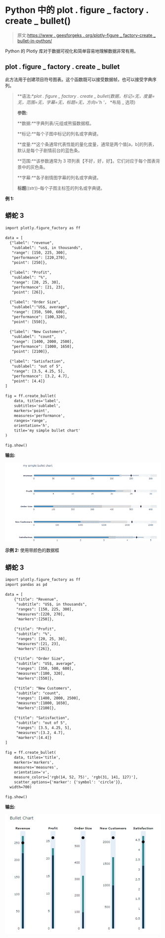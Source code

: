 # Python 中的 plot . figure _ factory . create _ bullet()

> 原文:[https://www . geesforgeks . org/plotly-figure _ factory-create _ bullet-in-python/](https://www.geeksforgeeks.org/plotly-figure_factory-create_bullet-in-python/)

Python 的 Plotly 库对于数据可视化和简单容易地理解数据非常有用。

## **plot . figure _ factory . create _ bullet**

此方法用于创建项目符号图表。这个函数既可以接受数据帧，也可以接受字典序列。

> **语法:**plot . figure _ factory . create _ bullet(数据，标记=无，度量=无，范围=无，字幕=无，标题=无，方向='h '，* *布局 _ 选项)
> 
> **参数:**
> 
> **数据:**字典列表/元组或熊猫数据框。
> 
> **标记:**每个子图中标记的列名或字典键。
> 
> **度量:**这个条通常代表性能的量化度量，通常是两个值[a，b]的列表，默认是每个子剧情前台的蓝色条。
> 
> **范围:**该参数通常为 3 项列表【不好，好，好】。它们对应于每个图表背景中的灰色条。
> 
> **字幕:**各子剧情图字幕的列名或字典键。
> 
> **标题**((str))–每个子图主标签的列名或字典键。

**例 1:**

## 蟒蛇 3

```
import plotly.figure_factory as ff

data = [
  {"label": "revenue", 
   "sublabel": "us$, in thousands",
   "range": [150, 225, 300], 
   "performance": [220,270],
   "point": [250]},

  {"label": "Profit", 
   "sublabel": "%", 
   "range": [20, 25, 30],
   "performance": [21, 23], 
   "point": [26]},

  {"label": "Order Size", 
   "sublabel":"US$, average",
   "range": [350, 500, 600],
   "performance": [100,320],
   "point": [550]},

  {"label": "New Customers", 
   "sublabel": "count",
   "range": [1400, 2000, 2500],
   "performance": [1000, 1650],
   "point": [2100]},

  {"label": "Satisfaction", 
   "sublabel": "out of 5",
   "range": [3.5, 4.25, 5],
   "performance": [3.2, 4.7],
   "point": [4.4]}
]

fig = ff.create_bullet(
    data, titles='label',
    subtitles='sublabel', 
    markers='point',
    measures='performance',
    ranges='range', 
    orientation='h',
    title='my simple bullet chart'
)

fig.show()
```

**输出:**

![](img/72764395382c9877dae4713160ea9f90.png)

**示例 2:** 使用带颜色的数据框

## 蟒蛇 3

```
import plotly.figure_factory as ff
import pandas as pd

data = [
    {"title": "Revenue",
     "subtitle": "US$, in thousands",
     "ranges": [150, 225, 300],
     "measures":[220, 270],
     "markers":[250]},

    {"title": "Profit",
     "subtitle": "%",
     "ranges": [20, 25, 30],
     "measures":[21, 23],
     "markers":[26]},

    {"title": "Order Size",
     "subtitle": "US$, average", 
     "ranges": [350, 500, 600],
     "measures":[100, 320],
     "markers":[550]},

    {"title": "New Customers", 
     "subtitle": "count",
     "ranges": [1400, 2000, 2500],
     "measures":[1000, 1650], 
     "markers":[2100]},

    {"title": "Satisfaction", 
     "subtitle": "out of 5",
     "ranges": [3.5, 4.25, 5], 
     "measures":[3.2, 4.7],
     "markers":[4.4]}
]

fig = ff.create_bullet(
    data, titles='title', 
    markers='markers',
    measures='measures',
    orientation='v',
    measure_colors=['rgb(14, 52, 75)', 'rgb(31, 141, 127)'],
    scatter_options={'marker': {'symbol': 'circle'}},
  width=700)

fig.show()
```

**输出:**

![](img/711075f5d655d490d610854f8bc6f09e.png)